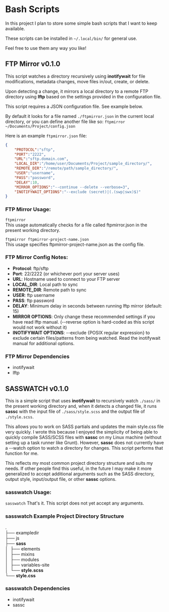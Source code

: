 # Bash Scripts

In this project I plan to store some simple bash scripts that I want to keep available.

These scripts can be installed in `~/.local/bin/` for general use.

Feel free to use them any way you like!

## FTP Mirror v0.1.0

This script watches a directory recursively using **inotifywait** for file modifications, metadata changes, move files in/out, create, or delete.

Upon detecting a change, it mirrors a local directory to a remote FTP directory using **lftp** based on the settings provided in the configuration file. 

This script requires a JSON configuration file. See example below.

By default it looks for a file named `./ftpmirror.json` in the current local directory, or you can define another file like so: `ftpmirror ~/Documents/Project/config.json`

Here is an example `ftpmirror.json` file:

```json
{
    "PROTOCOL":"sftp",
    "PORT":"2222",
    "URL":"sftp.domain.com",
    "LOCAL_DIR":"/home/user/Documents/Project/sample_directory/",
    "REMOTE_DIR":"/remote/path/sample_directory/",
    "USER":"username",
    "PASS":"password",
    "DELAY":10,
    "MIRROR_OPTIONS":"--continue --delete --verbose=3",
    "INOTIFYWAIT_OPTIONS":"--exclude (secret)|(.(swp|swx)$)"
}
```

### FTP Mirror Usage:

`ftpmirror`  
This usage automatically checks for a file called ftpmirror.json in the present working directory.

`ftpmirror ftpmirror-project-name.json`  
This usage specifies ftpmirror-project-name.json as the config file.

### FTP Mirror Config Notes:
- **Protocol**: ftp/sftp
- **Port**: 22/2222 (or whichever port your server uses)
- **URL**: Hostname used to connect to your FTP server
- **LOCAL_DIR**: Local path to sync
- **REMOTE_DIR**: Remote path to sync
- **USER**: ftp username
- **PASS**: ftp password
- **DELAY**: Minimum delay in seconds between running lftp mirror (default: 15)
- **MIRROR OPTIONS**: Only change these recommended settings if you have read lftp manual. (--reverse option is hard-coded as this script would not work without it)
- **INOTIFYWAIT OPTIONS**: --exclude {POSIX regular expression} to exclude certain files/patterns from being watched. Read the inotifywait manual for additional options. 

### FTP Mirror Dependencies
- inotifywait
- lftp


## SASSWATCH v0.1.0

This is a simple script that uses **inotifywait** to recursively watch `./sass/` in the present working directory and, when it detects a changed file, it runs **sassc** with the input file of `./sass/style.scss` and the output file of `./style.scss`.

This allows you to work on SASS partials and updates the main style.css file very quickly. I wrote this because I enjoyed the simplicity of being able to quickly compile SASS/SCSS files with **sassc** on my Linux machine (without setting up a task runner like Grunt). However, **sassc** does not currently have a --watch option to watch a directory for changes. This script performs that function for me.  

This reflects my most common project directory structure and suits my needs. If other people find this useful, in the future I may make it more generalized to accept additional arguments such as the SASS directory, output style, input/output file, or other **sassc** options.


### sasswatch Usage:

`sasswatch`
That's it. This script does not yet accept any arguments.


### sasswatch Example Project Directory Structure
.  
├── exampledir  
├── js  
├── **sass**  
│  ├── elements  
│  ├── mixins  
│  ├── modules  
│  ├── variables-site  
│  └── **style.scss**  
└── **style.css**  


### sasswatch Dependencies
- inotifywait
- sassc
